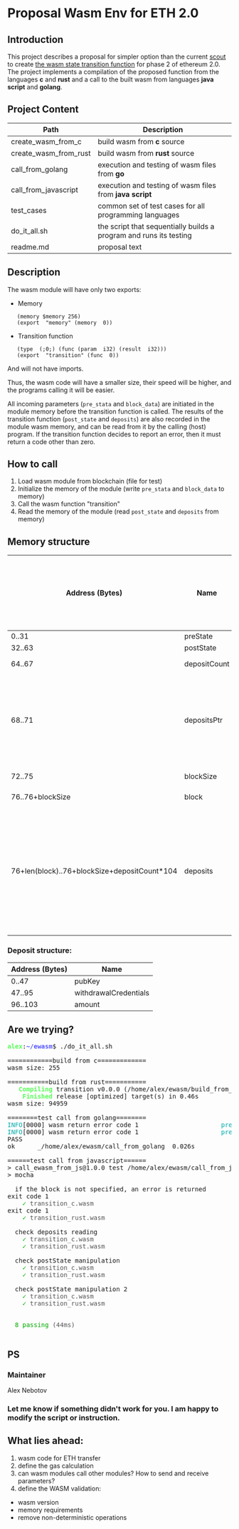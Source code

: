 # Proposal Wasm Env for ETH 2.0
## Introduction
This project describes a proposal for simpler option than the current [scout](https://github.com/ewasm/scout) to create [the wasm state transition function](https://notes.ethereum.org/@vbuterin/Bkoaj4xpN#Shard-processing)  for phase 2 of ethereum 2.0.
The project implements a compilation of the proposed function from the languages **c** and **rust** and a call to the built wasm from languages **java script** and **golang**.

## Project Content

| Path | Description |
|--|--|
| create_wasm_from_c  | build wasm from **c** source |
| create_wasm_from_rust | build wasm from **rust** source |
| call_from_golang | execution and testing of wasm files from **go** |
| call_from_javascript | execution and testing of wasm files from **java script** |
| test_cases | common set of test cases for all programming languages |
| do_it_all.sh | the script that sequentially builds a program and runs its testing |
| readme.md | proposal text |

## Description

The wasm module will have only two exports:
 - Memory
 ```
    (memory $memory 256)
    (export  "memory" (memory  0))
```
 - Transition function
 ```
    (type  (;0;) (func (param  i32) (result  i32)))
    (export  "transition" (func  0))
```

And will not have imports.

Thus, the wasm code will have a smaller size, their speed will be higher, and the programs calling it will be easier.

All incoming parameters (`pre_stata` and `block_data`) are initiated in the module memory before the transition function is called. The results of the transition function (`post_state` and `deposits`) are also recorded in the module wasm memory, and can be read from it by the calling (host) program.
If the transition function decides to report an error, then it must return a code other than zero.

## How to call

 1. Load wasm module from blockchain (file for test)
 2. Initialize the memory of the module (write `pre_stata` and `block_data` to memory)
 3. Call the wasm function "transition"
 4. Read the memory of the module (read `post_state` and `deposits` from memory)

## Memory structure

| Address (Bytes) | Name | Direction | How the owner initiates before calling the transition function | What are the values after calling the function |
|--|--|--|--|--|
| 0..31 | preState | In | preState | undefined |
| 32..63 | postState | Out | preState | postState |
| 64..67 | depositCount | Out | 0 | deposit count |
| 68..71 | depositsPtr | Out | Indicates position after block data. May be changed in the transition function | deposits pointer |
| 72..75 | blockSize | In | Size of block | undefined |
| 76..76+blockSize | block | In | Size of block | undefined |
| 76+len(block)..76+blockSize+depositCount*104 | deposits | Out | undefined | By default, the transition function writes deposit data here. But the place can be changed through change depositsPtr |

### Deposit structure:
| Address (Bytes) | Name |
|--|--|
| 0..47 | pubKey |
| 47..95 | withdrawalCredentials |
| 96..103 | amount |

## Are we trying?

<pre><font color="#55FF55"><b>alex</b></font>:<font color="#5555FF"><b>~/ewasm</b></font>$ ./do_it_all.sh 

============build from c=============
wasm size: 255

===========build from rust===========
<font color="#55FF55"><b>   Compiling</b></font> transition v0.0.0 (/home/alex/ewasm/build_from_rust)
<font color="#55FF55"><b>    Finished</b></font> release [optimized] target(s) in 0.46s
wasm size: 94959

========test call from golang========
<font color="#00AAAA">INFO</font>[0000] wasm return error code 1                      <font color="#00AAAA">prefix</font>=ewasm
<font color="#00AAAA">INFO</font>[0000] wasm return error code 1                      <font color="#00AAAA">prefix</font>=ewasm
PASS
ok  	_/home/alex/ewasm/call_from_golang	0.026s

======test call from javascript======
&gt; call_ewasm_from_js@1.0.0 test /home/alex/ewasm/call_from_javascript
&gt; mocha

  if the block is not specified, an error is returned
exit code 1
  <font color="#00AA00">  ✓</font><font color="#555555"> transition_c.wasm</font>
exit code 1
  <font color="#00AA00">  ✓</font><font color="#555555"> transition_rust.wasm</font>

  check deposits reading
  <font color="#00AA00">  ✓</font><font color="#555555"> transition_c.wasm</font>
  <font color="#00AA00">  ✓</font><font color="#555555"> transition_rust.wasm</font>

  check postState manipulation
  <font color="#00AA00">  ✓</font><font color="#555555"> transition_c.wasm</font>
  <font color="#00AA00">  ✓</font><font color="#555555"> transition_rust.wasm</font>

  check postState manipulation 2
  <font color="#00AA00">  ✓</font><font color="#555555"> transition_c.wasm</font>
  <font color="#00AA00">  ✓</font><font color="#555555"> transition_rust.wasm</font>


<font color="#55FF55"> </font><font color="#00AA00"> 8 passing</font><font color="#555555"> (44ms)</font>

</pre>

## PS
### Maintainer
Alex Nebotov
### Let me know if something didn't work for you. I am happy to modify the script or instruction.


## What lies ahead:
1) wasm code for ETH transfer
2) define the gas calculation
3) can wasm modules call other modules? How to send and receive parameters?
4) define the WASM validation:
  * wasm version
  * memory requirements
  * remove non-deterministic operations
